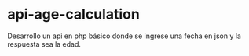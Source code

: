 # api-age-calculation
Desarrollo un api en php básico donde se ingrese una fecha en json y la respuesta sea la edad.
